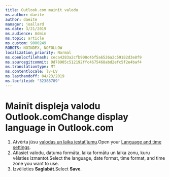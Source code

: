 ```yaml
---
title: Outlook.com mainīt valodu
ms.author: daeite
author: daeite
manager: joallard
ms.date: 3/21/2019
ms.audience: Admin
ms.topic: article
ms.custom: 9000249
ROBOTS: NOINDEX, NOFOLLOW
localization_priority: Normal
ms.openlocfilehash: ceca4283a2cfb908c4bf5a6526a2c59182d3e8f9
ms.sourcegitcommit: 9d78905c512192ffc4675468abd2efc5f2e4baf4
ms.translationtype: MT
ms.contentlocale: lv-LV
ms.lasthandoff: 04/23/2019
ms.locfileid: "32388789"
---
```

# <a name="change-display-language-in-outlookcom"></a><span data-ttu-id="f87a9-102">Mainīt displeja valodu Outlook.com</span><span class="sxs-lookup"><span data-stu-id="f87a9-102">Change display language in Outlook.com</span></span>

1. <span data-ttu-id="f87a9-103">Atvērta jūsu [valodas un laika iestatījumu](https://go.microsoft.com/fwlink/?linkid=2085505).</span><span class="sxs-lookup"><span data-stu-id="f87a9-103">Open your [Language and time settings](https://go.microsoft.com/fwlink/?linkid=2085505).</span></span>
1. <span data-ttu-id="f87a9-104">Atlasiet valodu, datuma formāta, laika formātu un laika zonu, kuru vēlaties izmantot.</span><span class="sxs-lookup"><span data-stu-id="f87a9-104">Select the language, date format, time format, and time zone you want to use.</span></span>
1. <span data-ttu-id="f87a9-105">Izvēlieties **Saglabāt**.</span><span class="sxs-lookup"><span data-stu-id="f87a9-105">Select **Save**.</span></span>